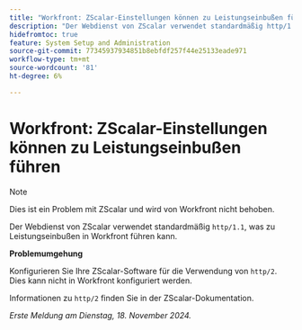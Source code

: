 ```yaml
---
title: "Workfront: ZScalar-Einstellungen können zu Leistungseinbußen führen"
description: "Der Webdienst von ZScalar verwendet standardmäßig http/1.1, was zu Leistungseinbußen in Workfront führen kann."
hidefromtoc: true
feature: System Setup and Administration
source-git-commit: 77345937934851b8ebfdf257f44e25133eade971
workflow-type: tm+mt
source-wordcount: '81'
ht-degree: 6%

---
```



# Workfront: ZScalar-Einstellungen können zu Leistungseinbußen führen

>[!NOTE]
>
>Dies ist ein Problem mit ZScalar und wird von Workfront nicht behoben.

Der Webdienst von ZScalar verwendet standardmäßig `http/1.1`, was zu Leistungseinbußen in Workfront führen kann.

**Problemumgehung**

Konfigurieren Sie Ihre ZScalar-Software für die Verwendung von `http/2`. Dies kann nicht in Workfront konfiguriert werden.

Informationen zu `http/2` finden Sie in der ZScalar-Dokumentation.

_Erste Meldung am Dienstag, 18. November 2024._
